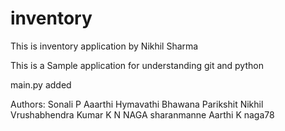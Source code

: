 # inventory
This is inventory application by Nikhil Sharma

This is a Sample application for understanding git and python

main.py added


Authors:
Sonali P
Aaarthi
Hymavathi
Bhawana 
Parikshit
Nikhil
Vrushabhendra Kumar K N 
NAGA
sharanmanne
Aarthi K
naga78

